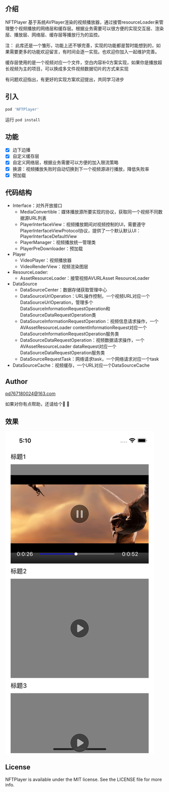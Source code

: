 ## 介绍

NFTPlayer 基于系统AVPlayer渲染的视频播放器，通过接管resourceLoader来管理整个视频播放的网络层和缓存层。根据业务需要可以很方便的实现交互层、渲染层、播放层、网络层、缓存层等播放行为的监控。

注：
此库还是一个雏形，功能上还不够完善，实现的功能都是暂时能想到的，如果需要更多的功能欢迎留言，有时间会逐一实现。也欢迎你加入一起维护完善。

缓存层使用的是一个视频对应一个文件，空白内容补0方案实现，如果你是播放超长视频为主的项目，可以换成多文件视频数据切片的方式来实现

有问题欢迎指出，有更好的实现方案欢迎提出，共同学习进步

## 引入

```ruby
pod 'NFTPlayer'
```

运行 `pod install` 

## 功能

- [x] 边下边播
- [x] 自定义缓存层
- [x] 自定义网络层，根据业务需要可以方便的加入限流策略
- [x] 换源：视频播放失败时自动切换到下一个视频源进行播放，降低失败率
- [x] 预加载

## 代码结构

- Interface：对外开放接口
  - MediaConvertible：媒体播放源所要实现的协议，获取同一个视频不同数据源URL列表
  - PlayerInterfaceView：视频播放期间对视频控制的UI，需要遵守PlayerInterfaceViewProtocol协议，提供了一个默认默认UI：PlayerInterfaceDefaultView
  - PlayerManager：视频播放统一管理类
  - PlayerPreDownloader：预加载
- Player
  - VideoPlayer：视频播放器
  - VideoRenderView：视频渲染图层
- ResourceLoader:
  - AssetResourceLoader：接管视频AVURLAsset ResourceLoader
- DataSource
  - DataSourceCenter：数据存储获取管理中心
  - DataSourceUrlOperation：URL操作控制，一个视频URL对应一个DataSourceUrlOperation，管理多个DataSourceInformationRequestOperation和DataSourceDataRequestOperation类
  - DataSourceInformationRequestOperation：视频信息请求操作，一个AVAssetResourceLoader contentInformationRequest对应一个DataSourceInformationRequestOperation服务类
  - DataSourceDataRequestOperation：视频数据请求操作，一个AVAssetResourceLoader dataRequest对应一个DataSourceDataRequestOperation服务类
  - DataSourceRequestTask：网络请求task，一个网络请求对应一个task
- DataSourceCache：视频缓存，一个URL对应一个DataSourceCache

## Author

pd767180024@163.com

如果对你有点帮助，还请给个🌟 🌟 

## 效果

![运行效果](img.png)

## License

NFTPlayer is available under the MIT license. See the LICENSE file for more info.
